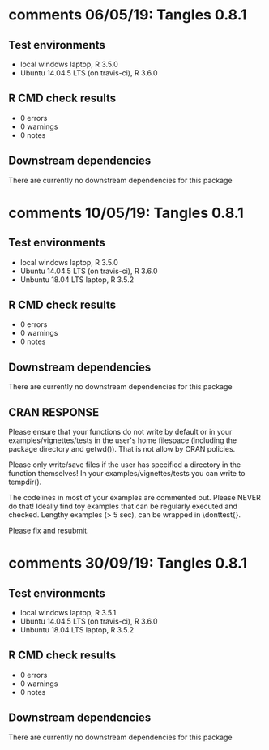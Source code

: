 # comments 06/05/19: Tangles 0.8.1 ##

## Test environments
* local windows laptop, R 3.5.0
* Ubuntu 14.04.5 LTS (on travis-ci), R 3.6.0


## R CMD check results
* 0 errors 
* 0 warnings
* 0 notes


## Downstream dependencies
There are currently no downstream dependencies for this package


# comments 10/05/19: Tangles 0.8.1 ##

## Test environments
* local windows laptop, R 3.5.0
* Ubuntu 14.04.5 LTS (on travis-ci), R 3.6.0
* Unbuntu 18.04 LTS laptop, R 3.5.2


## R CMD check results
* 0 errors 
* 0 warnings
* 0 notes


## Downstream dependencies
There are currently no downstream dependencies for this package

## CRAN RESPONSE
Please ensure that your functions do not write by default or in your examples/vignettes/tests in the user's home filespace (including the package directory and getwd()). That is not allow by CRAN policies. 

Please only write/save files if the user has specified a directory in the function themselves!
In your examples/vignettes/tests you can write to tempdir().

The codelines in most of your examples are commented out.
Please NEVER do that! Ideally find toy examples that can be regularly executed and checked. Lengthy examples (> 5 sec), can be wrapped in \donttest{}.

Please fix and resubmit.




# comments 30/09/19: Tangles 0.8.1 ##

## Test environments
* local windows laptop, R 3.5.1
* Ubuntu 14.04.5 LTS (on travis-ci), R 3.6.0
* Unbuntu 18.04 LTS laptop, R 3.5.2


## R CMD check results
* 0 errors 
* 0 warnings
* 0 notes


## Downstream dependencies
There are currently no downstream dependencies for this package